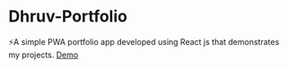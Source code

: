 # Dhruv-Portfolio
⚡A simple PWA portfolio app developed using React js that demonstrates my projects.
<a href="https://desaidhruv.netlify.app">Demo</a>

